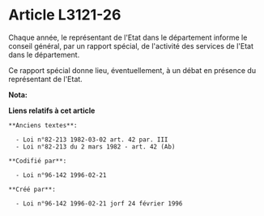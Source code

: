 # Article L3121-26

Chaque année, le représentant de l'Etat dans le département informe le conseil général, par un rapport spécial, de l'activité
des services de l'Etat dans le département.

Ce rapport spécial donne lieu, éventuellement, à un débat en présence du représentant de l'Etat.

**Nota:**



**Liens relatifs à cet article**

	**Anciens textes**:

	  - Loi n°82-213 1982-03-02 art. 42 par. III
	  - Loi n°82-213 du 2 mars 1982 - art. 42 (Ab)

	**Codifié par**:

	  - Loi n°96-142 1996-02-21

	**Créé par**:

	  - Loi n°96-142 1996-02-21 jorf 24 février 1996
